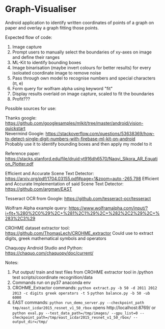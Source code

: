# Graph-Visualiser
Android application to identify written coordinates of points of a graph on paper and overlay a graph fitting those points. 

Expected flow of code:

1. Image capture
2. Prompt users to manually select the boundaries of xy-axes on image and define their ranges
3. ML-Kit to identify bounding boxes
4. Image binarisation (maybe invert colours for better results) for every isoloated coordinate image to remove noise
5. Pass through own model to recognise numbers and special characters (π, e)
6. Form query for wolfram alpha using keyword "fit"
7. Display results overlaid on image capture, scaled to fit the boundaries
8. Profit???

Possible sources for use:

Thanks google: https://github.com/googlesamples/mlkit/tree/master/android/vision-quickstart  
Nevermind Google: https://stackoverflow.com/questions/53638369/how-to-detect-single-digit-numbers-with-firebase-ml-kit-on-android  
Probably use it to identify bounding boxes and then apply my model to it

Reference paper: https://stacks.stanford.edu/file/druid:yt916dh6570/Naqvi_Sikora_AR_Equation_Plotter.pdf 

Efficient and Accurate Scene Text Detector: https://arxiv.org/pdf/1704.03155.pdf#page=1&zoom=auto,-265,798 
Efficient and Accurate Implementation of said Scene Text Detector: https://github.com/argman/EAST 

Tesseract OCR from Google: https://github.com/tesseract-ocr/tesseract 

Wolfram Alpha example query: https://www.wolframalpha.com/input/?i=fit+%280%2C0%29%2C+%281%2C1%29%2C+%282%2C2%29%2C+%283%2C3%29 

CROHME dataset extractor tool: https://github.com/ThomasLech/CROHME_extractor Could use to extract digits, greek mathematical symbols and operators 

Chaquopy Android Studio and Python: https://chaquo.com/chaquopy/doc/current/ 

Notes:
1. Put output/ train and test files from CROHME extractor tool in /python test scripts/coordinate recognition/data
2. Commands run on py37 anaconda env
3. CROHME_Extractor commands:
`python extract.py -b 50 -d 2011 2012 2013 -c digits greek operators -t 5`
`python balance.py -b 50 -ub 6000`
4. EAST commands: `python run_demo_server.py --checkpoint_path tmp/east_icdar2015_resnet_v1_50_rbox` opens http://localhost:8769/ or `python eval.py --test_data_path=/tmp/images/ --gpu_list=0 --checkpoint_path=/tmp/east_icdar2015_resnet_v1_50_rbox/ --output_dir=/tmp/`
 
